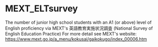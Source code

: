 # MEXT_ELTsurvey

The number of junior high school students with an A1 (or above) level of English proficiency via MEXT's 英語教育実施状況調査 (National Survey of English Education Practice) 
For more detail see MEXT's website: https://www.mext.go.jp/a_menu/kokusai/gaikokugo/index_00006.htm
